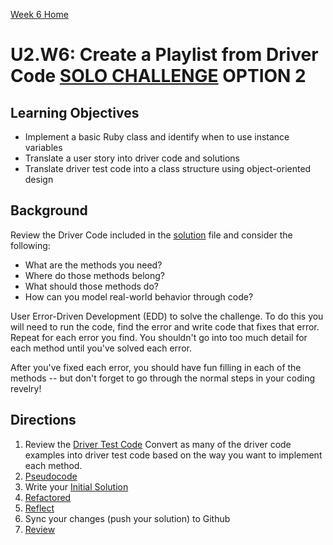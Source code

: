 [Week 6 Home](../)

# U2.W6: Create a Playlist from Driver Code **[SOLO CHALLENGE](https://github.com/Devbootcamp/phase_0_handbook/blob/master/solo_challenges.md) OPTION 2**


## Learning Objectives
- Implement a basic Ruby class and identify when to use instance variables
- Translate a user story into driver code and solutions
- Translate driver test code into a class structure using object-oriented design

## Background
Review the Driver Code included in the [solution](my_solution.rb) file and consider the following:

- What are the methods you need?
- Where do those methods belong?
- What should those methods do?
- How can you model real-world behavior through code?

User Error-Driven Development (EDD) to solve the challenge. To do this you will need to run the code, find the error and write code that fixes that error. Repeat for each error you find. You shouldn't go into too much detail for each method until you've solved each error.

After you've fixed each error, you should have fun filling in each of the methods -- but don't forget to go through the normal steps in your coding revelry!

## Directions
 
1. Review the [Driver Test Code](../../references/driver_code.md) Convert as many of the driver code examples into driver test code based on the way you want to implement each method.
2. [Pseudocode](../../references/pseudocode.md)
3. Write your [Initial Solution](../../references/initial_solution.md)
4. [Refactored](../../references/refactoring.md)
5. [Reflect](../../references/reflection_guidelines.md)
6. Sync your changes (push your solution) to Github
7. [Review](../../references/review.md)